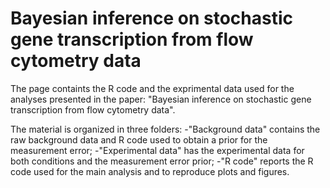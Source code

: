 # Bayesian  inference on stochastic  gene transcription from flow cytometry data
The page containts the R code and the exprimental data used for the analyses presented in the paper: "Bayesian  inference on stochastic  gene transcription from flow cytometry data".

The material is organized in three folders:
-"Background data" contains the raw background data and R code used to obtain a prior for the measurement error;
-"Experimental data" has the experimental data for both conditions and the measurement error prior;
-"R code" reports the R code used for the main analysis and to reproduce plots and figures.
